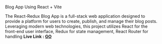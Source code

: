 Blog App Using React + Vite

The React-Redux Blog App is a full-stack web application designed to provide a platform for users to create, publish, and manage their blog posts. Leveraging modern web technologies, this project utilizes React for the front-end user interface, Redux for state management, React Router for handling 
<b>Live Link : <a href="https://bloger-hub.netlify.app">GO</a></b> 
